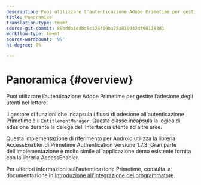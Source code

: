 ```yaml
---
description: Puoi utilizzare l’autenticazione Adobe Primetime per gestire l’adesione degli utenti nel lettore.
title: Panoramica
translation-type: tm+mt
source-git-commit: 89bdda1d4bd5c126f19ba75a819942df901183d1
workflow-type: tm+mt
source-wordcount: '99'
ht-degree: 0%

---
```



# Panoramica {#overview}

Puoi utilizzare l’autenticazione Adobe Primetime per gestire l’adesione degli utenti nel lettore.

Il gestore di funzioni che incapsula i flussi di adesione all&#39;autenticazione Primetime è il `EntitlementManager`. Questa classe incapsula la logica di adesione durante la delega dell&#39;interfaccia utente ad altre aree.

Questa implementazione di riferimento per Android utilizza la libreria AccessEnabler di Primetime Authentication versione 1.7.3. Gran parte dell&#39;implementazione è molto simile all&#39;applicazione demo esistente fornita con la libreria AccessEnabler.

Per ulteriori informazioni sull&#39;autenticazione Primetime, consulta la documentazione in [Introduzione all&#39;integrazione del programmatore](https://tve.helpdocsonline.com/introduction-to-programmer-integration).
